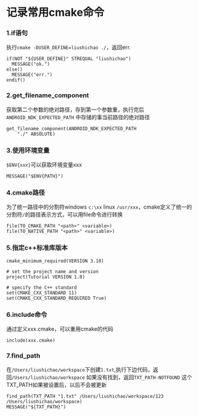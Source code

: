 # 记录常用cmake命令

### 1.if语句
执行``cmake -DUSER_DEFINE=liushichao ./``，返回err.
```
if(NOT "${USER_DEFINE}" STREQUAL "liushichao")
  MESSAGE("ok.")
else()
  MESSAGE("err.")
endif()
```

### 2.get_filename_component

获取第二个参数的绝对路径，存到第一个参数重，执行完后 ``ANDROID_NDK_EXPECTED_PATH`` 中存储的事当前路径的绝对路径
```
get_filename_component(ANDROID_NDK_EXPECTED_PATH
    "./" ABSOLUTE)
```

### 3.使用环境变量

``$ENV{xxx}``可以获取环境变量xxx
```
MESSAGE("$ENV{PATH}")
```

### 4.cmake路径

为了统一路径中的分割符windows ``c:\xx`` linux ``/usr/xxx``，cmake定义了统一的分割符``/``的路径表示方式，可以用file命令进行转换
```
file(TO_CMAKE_PATH "<path>" <variable>)
file(TO_NATIVE_PATH "<path>" <variable>)
```
### 5.指定c++标准库版本
```
cmake_minimum_required(VERSION 3.10)

# set the project name and version
project(Tutorial VERSION 1.0)

# specify the C++ standard
set(CMAKE_CXX_STANDARD 11)
set(CMAKE_CXX_STANDARD_REQUIRED True)
```
### 6.include命令
通过定义xxx.cmake，可以重用cmake的代码
```
include(xxx.cmake)
```

### 7.find_path
在``/Users/liushichao/workspace``下创建``1.txt``,执行下边代码，返回``/Users/liushichao/workspace``
如果没有找到，返回``TXT_PATH-NOTFOUND``
这个TXT_PATH如果被设置后，以后不会被更新
```
find_path(TXT_PATH "1.txt" /Users/liushichao/workspace/123 /Users/liushichao/workspace)
MESSAGE("${TXT_PATH}")
```
